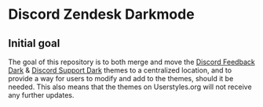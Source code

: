 # Discord Zendesk Darkmode

## Initial goal

The goal of this repository is to both merge and move the [Discord Feedback Dark](https://userstyles.org/styles/165795) & [Discord Support Dark](https://userstyles.org/styles/166961) themes to a centralized location, and to provide a way for users to modify and add to the themes, should it be needed. This also means that the themes on Userstyles.org will not receive any further updates.
